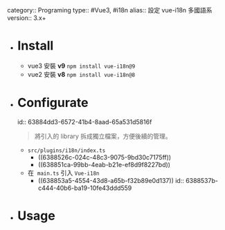 category:: Programing
type:: #Vue3, #i18n
alias:: 設定 vue-i18n 多國語系
version:: 3.x+

- # Install
	- vue3 安裝 **v9**
	  `npm install vue-i18n@9`
	- vue2 安裝 **v8**
	  `npm install vue-i18n@8`
- # Configurate
  id:: 63884dd3-6572-41b4-8aad-65a531d5816f
  > 將引入的 library 拆成獨立檔案，方便後續的管理。
	- `src/plugins/i18n/index.ts`
		- ((6388526c-024c-48c3-9075-9bd30c7175ff))
		- ((638851ca-99bb-4eab-b21e-ef8d9f8227bd))
	- 在  `main.ts` 引入 `Vue-i18n`
		- ((638853a5-4554-43d8-a65b-f32b89e0d137))
		  id:: 6388537b-c444-40b6-ba19-10fe43ddd559
- # Usage